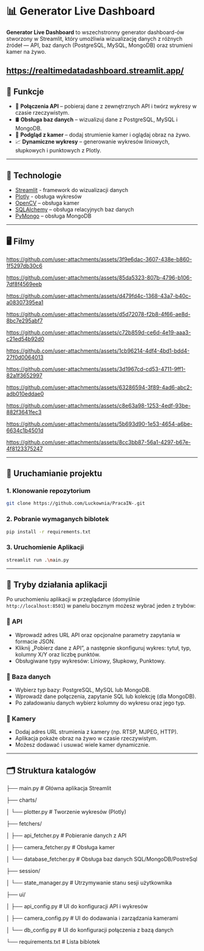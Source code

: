 # 📊 Generator Live Dashboard

**Generator Live Dashboard** to wszechstronny generator dashboard-ów stworzony w Streamlit, który umożliwia wizualizację danych z różnych źródeł — API, baz danych (PostgreSQL, MySQL, MongoDB) oraz strumieni kamer na żywo.

https://realtimedatadashboard.streamlit.app/
---

## 🚀 Funkcje

- 🔌 **Połączenia API** – pobieraj dane z zewnętrznych API i twórz wykresy w czasie rzeczywistym.
- 🛢️ **Obsługa baz danych** – wizualizuj dane z PostgreSQL, MySQL i MongoDB.
- 🎥 **Podgląd z kamer** – dodaj strumienie kamer i oglądaj obraz na żywo.
- 📈 **Dynamiczne wykresy** – generowanie wykresów liniowych, słupkowych i punktowych z Plotly.

---

## 🧰 Technologie

- [Streamlit](https://streamlit.io/) - framework do wizualizacji danych
- [Plotly](https://plotly.com/python/) - obsługa wykresów
- [OpenCV](https://opencv.org/) – obsługa kamer
- [SQLAlchemy](https://www.sqlalchemy.org/) – obsługa relacyjnych baz danych
- [PyMongo](https://pymongo.readthedocs.io/en/stable/) – obsługa MongoDB

---

## 🖥️ Filmy

https://github.com/user-attachments/assets/3f9e6dac-3607-438e-b860-1f5297db30c6



https://github.com/user-attachments/assets/85da5323-807b-4796-b106-7df8f4569eeb



https://github.com/user-attachments/assets/d479fd4c-1368-43a7-b40c-a08307395ea1





https://github.com/user-attachments/assets/d5d72078-f2b8-4f66-ae8d-8bc7e295abf7




https://github.com/user-attachments/assets/c72b859d-ce6d-4e19-aaa3-c21ed54b92d0




https://github.com/user-attachments/assets/1cb96214-4df4-4bd1-bdd4-27f0d0064013



https://github.com/user-attachments/assets/3d1967cd-cd53-4711-9ff1-82a1f3652997




https://github.com/user-attachments/assets/63286594-3f89-4ad6-abc2-adb010eddae0




https://github.com/user-attachments/assets/c8e63a98-1253-4edf-93be-882f3641fec3



https://github.com/user-attachments/assets/5b693d90-1e53-4654-a6be-6634c1b4501d




https://github.com/user-attachments/assets/8cc3bb87-56a1-4297-b67e-4f8123375247



---

## 🔧 Uruchamianie projektu

### 1. Klonowanie repozytorium

```bash
git clone https://github.com/Luckownia/PracaIN-.git
```

### 2. Pobranie wymaganych biblotek
```bash
pip install -r requirements.txt
```
### 3. Uruchomienie Aplikacji 

```bash
streamlit run .\main.py
```

---

## 🧪 Tryby działania aplikacji

Po uruchomieniu aplikacji w przeglądarce (domyślnie `http://localhost:8501`) w panelu bocznym możesz wybrać jeden z trybów:

### 🔹 API
- Wprowadź adres URL API oraz opcjonalne parametry zapytania w formacie JSON.
- Kliknij „Pobierz dane z API”, a następnie skonfiguruj wykres: tytuł, typ, kolumny X/Y oraz liczbę punktów.
- Obsługiwane typy wykresów: Liniowy, Słupkowy, Punktowy.

### 🔹 Baza danych
- Wybierz typ bazy: PostgreSQL, MySQL lub MongoDB.
- Wprowadź dane połączenia, zapytanie SQL lub kolekcję (dla MongoDB).
- Po załadowaniu danych wybierz kolumny do wykresu oraz jego typ.

### 🔹 Kamery
- Dodaj adres URL strumienia z kamery (np. RTSP, MJPEG, HTTP).
- Aplikacja pokaże obraz na żywo w czasie rzeczywistym.
- Możesz dodawać i usuwać wiele kamer dynamicznie.

---

## 🗂️ Struktura katalogów

├── main.py # Główna aplikacja Streamlit

├── charts/

│ └── plotter.py # Tworzenie wykresów (Plotly)

├── fetchers/

│ ├── api_fetcher.py # Pobieranie danych z API

│ ├── camera_fetcher.py # Obsługa kamer 

│ └── database_fetcher.py # Obsługa baz danych SQL/MongoDB/PostreSql

├── session/

│ └── state_manager.py # Utrzymywanie stanu sesji użytkownika

├── ui/

│ ├── api_config.py # UI do konfiguracji API i wykresów

│ ├── camera_config.py # UI do dodawania i zarządzania kamerami

│ └── db_config.py # UI do konfiguracji połączenia z bazą danych

└── requirements.txt # Lista biblotek
